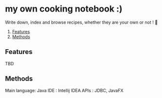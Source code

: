 # my own cooking notebook :)

Write down, index and browse recipes, whether they are your own or not ! 🍳


1. [Features](#features)
2. [Methods](#methods) 

## Features <a name="features">

TBD 

## Methods <a name="methods">

Main language: Java 
IDE : Intellij IDEA 
APIs : JDBC, JavaFX 

